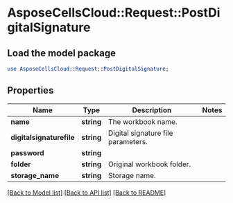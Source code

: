 # AsposeCellsCloud::Request::PostDigitalSignature 

## Load the model package
```perl
use AsposeCellsCloud::Request::PostDigitalSignature;
```

## Properties
Name | Type | Description | Notes
------------ | ------------- | ------------- | -------------
**name** | **string** | The workbook name. |
**digitalsignaturefile** | **string** | Digital signature file parameters. |
**password** | **string** |  |
**folder** | **string** | Original workbook folder. |
**storage_name** | **string** | Storage name. |  

[[Back to Model list]](../README.md#documentation-for-requests) [[Back to API list]](../README.md#documentation-for-api-endpoints) [[Back to README]](../README.md)


